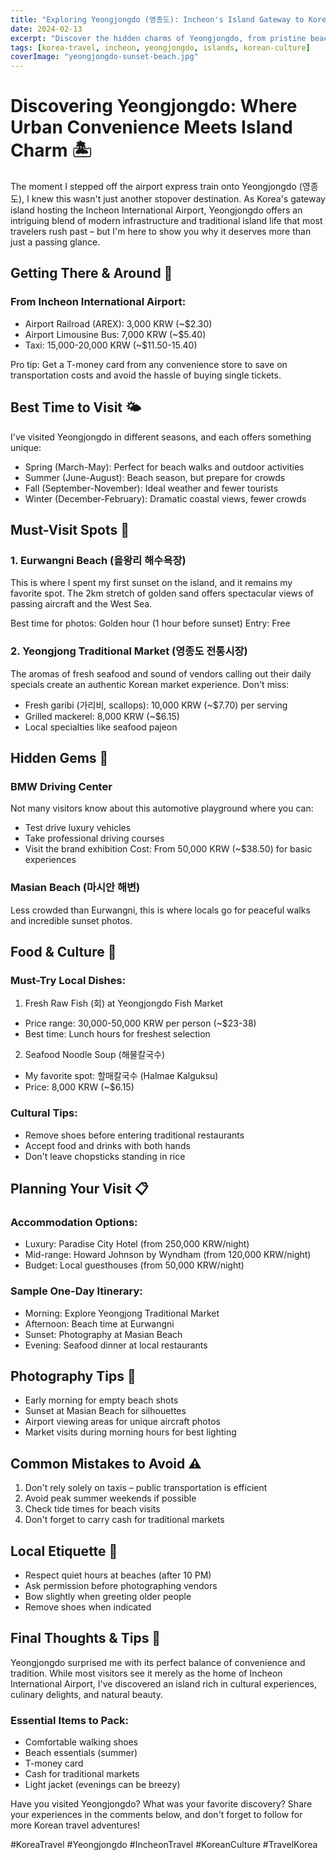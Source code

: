 ```yaml
---
title: "Exploring Yeongjongdo (영종도): Incheon's Island Gateway to Korea"
date: 2024-02-13
excerpt: "Discover the hidden charms of Yeongjongdo, from pristine beaches to local seafood markets, in this insider's guide to Incheon's largest island near ICN Airport."
tags: [korea-travel, incheon, yeongjongdo, islands, korean-culture]
coverImage: "yeongjongdo-sunset-beach.jpg"
---
```


# Discovering Yeongjongdo: Where Urban Convenience Meets Island Charm 🏝️

The moment I stepped off the airport express train onto Yeongjongdo (영종도), I knew this wasn't just another stopover destination. As Korea's gateway island hosting the Incheon International Airport, Yeongjongdo offers an intriguing blend of modern infrastructure and traditional island life that most travelers rush past – but I'm here to show you why it deserves more than just a passing glance.

<!-- Insert photo: Aerial view of Yeongjongdo showing bridge connections -->

## Getting There & Around 🚆

### From Incheon International Airport:
- Airport Railroad (AREX): 3,000 KRW (~$2.30)
- Airport Limousine Bus: 7,000 KRW (~$5.40)
- Taxi: 15,000-20,000 KRW (~$11.50-15.40)

Pro tip: Get a T-money card from any convenience store to save on transportation costs and avoid the hassle of buying single tickets.

## Best Time to Visit 🌤️

I've visited Yeongjongdo in different seasons, and each offers something unique:
- Spring (March-May): Perfect for beach walks and outdoor activities
- Summer (June-August): Beach season, but prepare for crowds
- Fall (September-November): Ideal weather and fewer tourists
- Winter (December-February): Dramatic coastal views, fewer crowds

## Must-Visit Spots 📍

### 1. Eurwangni Beach (을왕리 해수욕장)
This is where I spent my first sunset on the island, and it remains my favorite spot. The 2km stretch of golden sand offers spectacular views of passing aircraft and the West Sea.

Best time for photos: Golden hour (1 hour before sunset)
Entry: Free

### 2. Yeongjong Traditional Market (영종도 전통시장)
The aromas of fresh seafood and sound of vendors calling out their daily specials create an authentic Korean market experience. Don't miss:
- Fresh garibi (가리비, scallops): 10,000 KRW (~$7.70) per serving
- Grilled mackerel: 8,000 KRW (~$6.15)
- Local specialties like seafood pajeon

<!-- Insert photo: Colorful market stalls with fresh seafood -->

## Hidden Gems 💎

### BMW Driving Center
Not many visitors know about this automotive playground where you can:
- Test drive luxury vehicles
- Take professional driving courses
- Visit the brand exhibition
Cost: From 50,000 KRW (~$38.50) for basic experiences

### Masian Beach (마시안 해변)
Less crowded than Eurwangni, this is where locals go for peaceful walks and incredible sunset photos.

## Food & Culture 🍜

### Must-Try Local Dishes:
1. Fresh Raw Fish (회) at Yeongjongdo Fish Market
- Price range: 30,000-50,000 KRW per person (~$23-38)
- Best time: Lunch hours for freshest selection

2. Seafood Noodle Soup (해물칼국수)
- My favorite spot: 할매칼국수 (Halmae Kalguksu)
- Price: 8,000 KRW (~$6.15)

### Cultural Tips:
- Remove shoes before entering traditional restaurants
- Accept food and drinks with both hands
- Don't leave chopsticks standing in rice

## Planning Your Visit 📋

### Accommodation Options:
- Luxury: Paradise City Hotel (from 250,000 KRW/night)
- Mid-range: Howard Johnson by Wyndham (from 120,000 KRW/night)
- Budget: Local guesthouses (from 50,000 KRW/night)

### Sample One-Day Itinerary:
- Morning: Explore Yeongjong Traditional Market
- Afternoon: Beach time at Eurwangni
- Sunset: Photography at Masian Beach
- Evening: Seafood dinner at local restaurants

## Photography Tips 📸

- Early morning for empty beach shots
- Sunset at Masian Beach for silhouettes
- Airport viewing areas for unique aircraft photos
- Market visits during morning hours for best lighting

## Common Mistakes to Avoid ⚠️

1. Don't rely solely on taxis – public transportation is efficient
2. Avoid peak summer weekends if possible
3. Check tide times for beach visits
4. Don't forget to carry cash for traditional markets

## Local Etiquette 🙏

- Respect quiet hours at beaches (after 10 PM)
- Ask permission before photographing vendors
- Bow slightly when greeting older people
- Remove shoes when indicated

## Final Thoughts & Tips 💭

Yeongjongdo surprised me with its perfect balance of convenience and tradition. While most visitors see it merely as the home of Incheon International Airport, I've discovered an island rich in cultural experiences, culinary delights, and natural beauty.

### Essential Items to Pack:
- Comfortable walking shoes
- Beach essentials (summer)
- T-money card
- Cash for traditional markets
- Light jacket (evenings can be breezy)

Have you visited Yeongjongdo? What was your favorite discovery? Share your experiences in the comments below, and don't forget to follow for more Korean travel adventures! 

#KoreaTravel #Yeongjongdo #IncheonTravel #KoreanCulture #TravelKorea